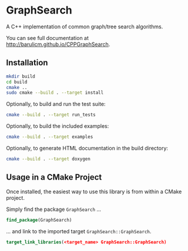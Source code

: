GraphSearch
==============

A C++ implementation of common graph/tree search algorithms.

You can see full documentation at http://barulicm.github.io/CPPGraphSearch.

## Installation

```bash
mkdir build
cd build
cmake ..
sudo cmake --build . --target install
```

Optionally, to build and run the test suite:

```bash
cmake --build . --target run_tests
```

Optionally, to build the included examples:

```bash
cmake --build . --target examples
```

Optionally, to generate HTML documentation in the build directory:

```bash
cmake --build . --target doxygen
```

## Usage in a CMake Project

Once installed, the easiest way to use this library is from within a CMake 
project. 

Simply find the package `GraphSearch` ...

```cmake
find_package(GraphSearch)
```

... and link to the imported target `GraphSearch::GraphSearch`.

```cmake
target_link_libraries(<target_name> GraphSearch::GraphSearch)
``` 
